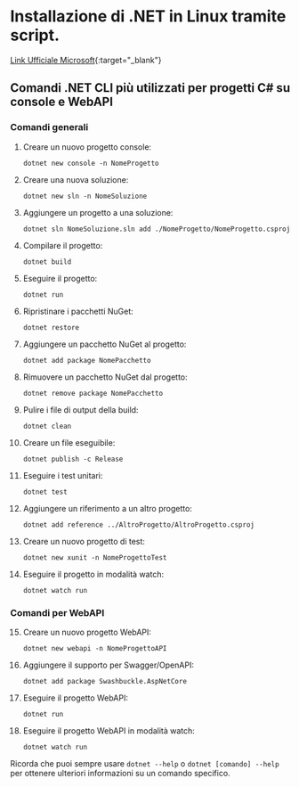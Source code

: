 # Installazione di .NET in Linux tramite script.

[Link Ufficiale Microsoft](https://learn.microsoft.com/it-it/dotnet/core/install/linux-scripted-manual#scripted-install){:target="_blank"} 

## Comandi .NET CLI più utilizzati per progetti C# su console e WebAPI

### Comandi generali

1. Creare un nuovo progetto console:
   ```
   dotnet new console -n NomeProgetto
   ```

2. Creare una nuova soluzione:
   ```
   dotnet new sln -n NomeSoluzione
   ```

3. Aggiungere un progetto a una soluzione:
   ```
   dotnet sln NomeSoluzione.sln add ./NomeProgetto/NomeProgetto.csproj
   ```

4. Compilare il progetto:
   ```
   dotnet build
   ```

5. Eseguire il progetto:
   ```
   dotnet run
   ```

6. Ripristinare i pacchetti NuGet:
   ```
   dotnet restore
   ```

7. Aggiungere un pacchetto NuGet al progetto:
   ```
   dotnet add package NomePacchetto
   ```

8. Rimuovere un pacchetto NuGet dal progetto:
   ```
   dotnet remove package NomePacchetto
   ```

9. Pulire i file di output della build:
   ```
   dotnet clean
   ```

10. Creare un file eseguibile:
    ```
    dotnet publish -c Release
    ```

11. Eseguire i test unitari:
    ```
    dotnet test
    ```

12. Aggiungere un riferimento a un altro progetto:
    ```
    dotnet add reference ../AltroProgetto/AltroProgetto.csproj
    ```

13. Creare un nuovo progetto di test:
    ```
    dotnet new xunit -n NomeProgettoTest
    ```

14. Eseguire il progetto in modalità watch:
    ```
    dotnet watch run
    ```

### Comandi per WebAPI

15. Creare un nuovo progetto WebAPI:
    ```
    dotnet new webapi -n NomeProgettoAPI
    ```

16. Aggiungere il supporto per Swagger/OpenAPI:
    ```
    dotnet add package Swashbuckle.AspNetCore
    ```

17. Eseguire il progetto WebAPI:
    ```
    dotnet run
    ```

18. Eseguire il progetto WebAPI in modalità watch:
    ```
    dotnet watch run
    ```

Ricorda che puoi sempre usare `dotnet --help` o `dotnet [comando] --help` per ottenere ulteriori informazioni su un comando specifico.
